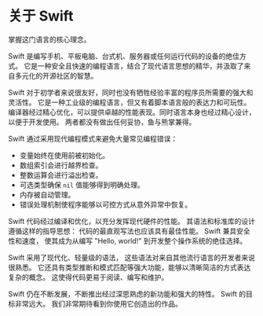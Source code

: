 # 关于 Swift

掌握这门语言的核心理念。

Swift 是编写手机、平板电脑、台式机、服务器或任何运行代码的设备的绝佳方式。
它是一种安全且快速的编程语言，结合了现代语言思想的精华，并汲取了来自多元化的开源社区的智慧。

Swift 对于初学者来说很友好，同时也没有牺牲经验丰富的程序员所需要的强大和灵活性。
它是一种工业级的编程语言，但又有着脚本语言般的表达力和可玩性。
编译器经过精心优化，可以提供卓越的性能表现。同时语言本身也经过精心设计，以便于开发使用。
两者都没有做出任何妥协，鱼与熊掌兼得。

Swift 通过采用现代编程模式来避免大量常见编程错误：

- 变量始终在使用前被初始化。
- 数组索引会进行越界检查。
- 整数运算会进行溢出检查。
- 可选类型确保 `nil` 值能够得到明确处理。
- 内存被自动管理。
- 错误处理机制使程序能够以可控方式从意外异常中恢复。

Swift 代码经过编译和优化，以充分发挥现代硬件的性能。
其语法和标准库的设计遵循这样的指导思想：
代码的最直观写法也应该具有最佳性能。
Swift 兼具安全性和速度，
使其成为从编写 "Hello, world!" 到开发整个操作系统的绝佳选择。

Swift 采用了现代化、轻量级的语法，
这些语法对来自其他流行语言的开发者来说很熟悉。
它还具有类型推断和模式匹配等强大功能，能够以清晰简洁的方式表达复杂的概念。
这使得代码更易于阅读、编写和维护。

Swift 仍在不断发展，不断推出经过深思熟虑的新功能和强大的特性。
Swift 的目标非常远大。
我们非常期待看到你使用它创造出的作品。
